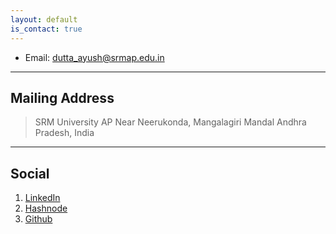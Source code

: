```yaml
---
layout: default
is_contact: true
---
```


* Email: [dutta_ayush@srmap.edu.in](mailto:dutta_ayush@srmap.edu.in)

---

## Mailing Address

>
> SRM University AP
> Near Neerukonda, Mangalagiri Mandal 
> Andhra Pradesh, India
>

---

## Social

1. [LinkedIn](https://linkedin.com/in/ayushduttasrmap)
2. [Hashnode](https://berzi.hashnode.dev)
3. [Github](https://github.com/spirizeon)
